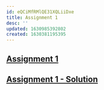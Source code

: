 ```yaml
---
id: eQCiMfRMlQE31XQLiiDxe
title: Assignment 1
desc: ''
updated: 1630985392802
created: 1630381195395
---
```


## [Assignment 1](/assets/Assignment_1_ENR305_Sensors_instruments_and_Experimentation.pdf)

## [Assignment 1 - Solution](/assets/1_AU1940065_AU1940175_AU1940017.pdf)
